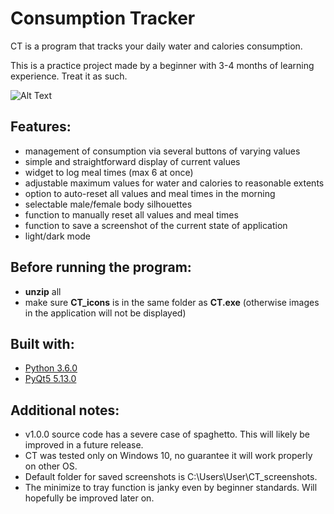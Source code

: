 # Consumption Tracker

CT is a program that tracks your daily water and calories consumption.

This is a practice project made by a beginner with 3-4 months of learning experience. Treat it as such.

![Alt Text](https://i.imgur.com/21M3Xrf.gif)

## Features:

* management of consumption via several buttons of varying values
* simple and straightforward display of current values
* widget to log meal times (max 6 at once)
* adjustable maximum values for water and calories to reasonable extents
* option to auto-reset all values and meal times in the morning
* selectable male/female body silhouettes
* function to manually reset all values and meal times
* function to save a screenshot of the current state of application
* light/dark mode

## Before running the program:
* **unzip** all
* make sure **CT_icons** is in the same folder as **CT.exe** (otherwise images in the application will not be displayed)

## Built with:
* [Python 3.6.0](https://www.python.org/downloads/release/python-360/)
* [PyQt5 5.13.0](https://pypi.org/project/PyQt5/)

## Additional notes:
* v1.0.0 source code has a severe case of spaghetto. This will likely be improved in a future release.
* CT was tested only on Windows 10, no guarantee it will work properly on other OS.
* Default folder for saved screenshots is C:\Users\User\CT_screenshots.
* The minimize to tray function is janky even by beginner standards. Will hopefully be improved later on.
